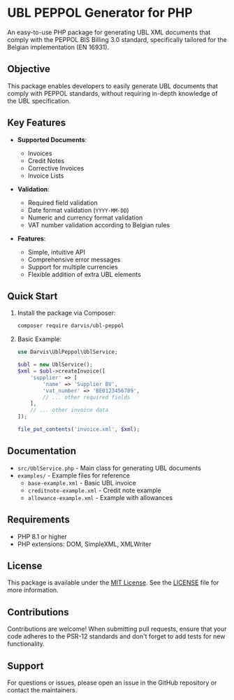 # UBL PEPPOL Generator for PHP

An easy-to-use PHP package for generating UBL XML documents that comply with the PEPPOL BIS Billing 3.0 standard, specifically tailored for the Belgian implementation (EN 16931).

## Objective

This package enables developers to easily generate UBL documents that comply with PEPPOL standards, without requiring in-depth knowledge of the UBL specification.

## Key Features

- **Supported Documents**:
  - Invoices
  - Credit Notes
  - Corrective Invoices
  - Invoice Lists

- **Validation**:
  - Required field validation
  - Date format validation (`YYYY-MM-DD`)
  - Numeric and currency format validation
  - VAT number validation according to Belgian rules

- **Features**:
  - Simple, intuitive API
  - Comprehensive error messages
  - Support for multiple currencies
  - Flexible addition of extra UBL elements

## Quick Start

1. Install the package via Composer:
   ```bash
   composer require darvis/ubl-peppol
   ```

2. Basic Example:
   ```php
   use Darvis\UblPeppol\UblService;
   
   $ubl = new UblService();
   $xml = $ubl->createInvoice([
       'supplier' => [
           'name' => 'Supplier BV',
           'vat_number' => 'BE0123456789',
           // ... other required fields
       ],
       // ... other invoice data
   ]);
   
   file_put_contents('invoice.xml', $xml);
   ```

## Documentation

- `src/UblService.php` - Main class for generating UBL documents
- `examples/` - Example files for reference
  - `base-example.xml` - Basic UBL invoice
  - `creditnote-example.xml` - Credit note example
  - `allowance-example.xml` - Example with allowances

## Requirements

- PHP 8.1 or higher
- PHP extensions: DOM, SimpleXML, XMLWriter

## License

This package is available under the [MIT License](LICENSE). See the [LICENSE](LICENSE) file for more information.

## Contributions

Contributions are welcome! When submitting pull requests, ensure that your code adheres to the PSR-12 standards and don't forget to add tests for new functionality.

## Support

For questions or issues, please open an issue in the GitHub repository or contact the maintainers.